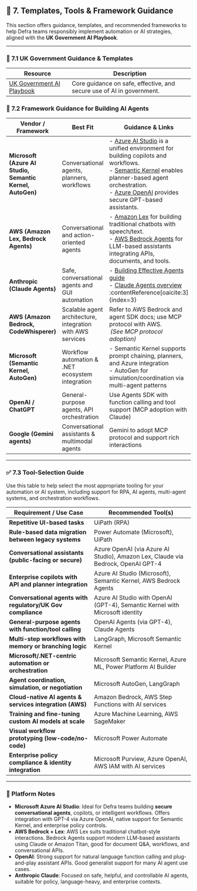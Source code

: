 ## 📑 7. Templates, Tools & Framework Guidance

This section offers guidance, templates, and recommended frameworks to help Defra teams responsibly implement automation or AI strategies, aligned with the **UK Government AI Playbook**.

---

### 🧾 7.1 UK Government Guidance & Templates

| Resource | Description |
|---------|-------------|
| [UK Government AI Playbook](https://www.gov.uk/government/publications/ai-playbook-for-the-uk-government) | Core guidance on safe, effective, and secure use of AI in government. |


### 🤖 7.2 Framework Guidance for Building AI Agents

| Vendor / Framework | Best Fit | Guidance & Links |
|--------------------|----------|-----------------|
| **Microsoft (Azure AI Studio, Semantic Kernel, AutoGen)** | Conversational agents, planners, workflows | - [Azure AI Studio](https://azure.microsoft.com/en-gb/products/ai-studio/) is a unified environment for building copilots and workflows.<br>- [Semantic Kernel](https://github.com/microsoft/semantic-kernel) enables planner-based agent orchestration.<br>- [Azure OpenAI](https://learn.microsoft.com/en-us/azure/cognitive-services/openai/overview) provides secure GPT-based assistants. |
| **AWS (Amazon Lex, Bedrock Agents)** | Conversational and action-oriented agents | - [Amazon Lex](https://aws.amazon.com/lex/) for building traditional chatbots with speech/text.<br>- [AWS Bedrock Agents](https://docs.aws.amazon.com/bedrock/latest/userguide/agents.html) for LLM-based assistants integrating APIs, documents, and tools. |
| **Anthropic (Claude Agents)** | Safe, conversational agents and GUI automation | - [Building Effective Agents guide](https://www.anthropic.com/research/building-effective-agents) <br> - [Claude Agents overview](https://www.anthropic.com/solutions/agents) :contentReference[oaicite:3]{index=3} |
| **AWS (Amazon Bedrock, CodeWhisperer)** | Scalable agent architecture, integration with AWS services | Refer to AWS Bedrock and agent SDK docs; use MCP protocol with AWS.<br> *(See MCP protocol adoption)* |
| **Microsoft (Semantic Kernel, AutoGen)** | Workflow automation & .NET ecosystem integration | - Semantic Kernel supports prompt chaining, planners, and Azure integration <br> - AutoGen for simulation/coordination via multi-agent patterns |
| **OpenAI / ChatGPT** | General-purpose agents, API orchestration | Use Agents SDK with function calling and tool support (MCP adoption with Claude)  |
| **Google (Gemini agents)** | Conversational assistants & multimodal agents | Gemini to adopt MCP protocol and support rich interactions |

---

### ✅ 7.3 Tool-Selection Guide

Use this table to help select the most appropriate tooling for your automation or AI system, including support for RPA, AI agents, multi-agent systems, and orchestration workflows.

| Requirement / Use Case                                     | Recommended Tool(s)                                                                 |
|------------------------------------------------------------|--------------------------------------------------------------------------------------|
| **Repetitive UI-based tasks**                              | UiPath (RPA)                                                              |
| **Rule-based data migration between legacy systems**       | Power Automate (Microsoft), UiPath                                                 |
| **Conversational assistants (public-facing or secure)**    | Azure OpenAI (via Azure AI Studio), Amazon Lex, Claude via Bedrock, OpenAI GPT-4    |
| **Enterprise copilots with API and planner integration**   | Azure AI Studio (Microsoft), Semantic Kernel, AWS Bedrock Agents                    |
| **Conversational agents with regulatory/UK Gov compliance**| Azure AI Studio with OpenAI (GPT-4), Semantic Kernel with Microsoft identity        |
| **General-purpose agents with function/tool calling**      | OpenAI Agents (via GPT-4), Claude Agents                                            |
| **Multi-step workflows with memory or branching logic**    | LangGraph, Microsoft Semantic Kernel                                                |
| **Microsoft/.NET-centric automation or orchestration**     | Microsoft Semantic Kernel, Azure ML, Power Platform AI Builder                      |
| **Agent coordination, simulation, or negotiation**         | Microsoft AutoGen, LangGraph                                                        |
| **Cloud-native AI agents & services integration (AWS)**    | Amazon Bedrock, AWS Step Functions with AI services                                 |
| **Training and fine-tuning custom AI models at scale**     | Azure Machine Learning, AWS SageMaker                                               |
| **Visual workflow prototyping (low-code/no-code)**         | Microsoft Power Automate                                        |
| **Enterprise policy compliance & identity integration**    | Microsoft Purview, Azure OpenAI, AWS IAM with AI services                           |

---

### 🧠 Platform Notes

- **Microsoft Azure AI Studio**: Ideal for Defra teams building **secure conversational agents**, copilots, or intelligent workflows. Offers integration with GPT-4 via Azure OpenAI, native support for Semantic Kernel, and enterprise policy controls.
- **AWS Bedrock + Lex**: AWS Lex suits traditional chatbot-style interactions. Bedrock Agents support modern LLM-based assistants using Claude or Amazon Titan, good for document Q&A, workflows, and conversational APIs.
- **OpenAI**: Strong support for natural language function calling and plug-and-play assistant APIs. Good generalist support for many AI agent use cases.
- **Anthropic Claude**: Focused on safe, helpful, and controllable AI agents, suitable for policy, language-heavy, and enterprise contexts.
